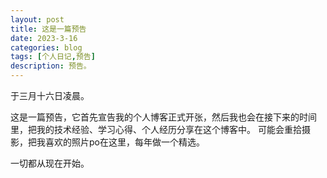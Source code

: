 ```yaml
---
layout: post
title: 这是一篇预告
date: 2023-3-16
categories: blog
tags: [个人日记,预告]
description: 预告。
---
```


于三月十六日凌晨。

这是一篇预告，它首先宣告我的个人博客正式开张，然后我也会在接下来的时间里，把我的技术经验、学习心得、个人经历分享在这个博客中。
可能会重拾摄影，把我喜欢的照片po在这里，每年做一个精选。

一切都从现在开始。
